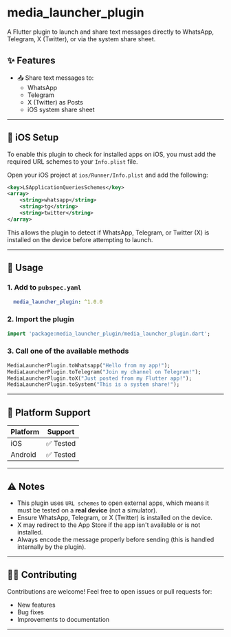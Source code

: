 # media_launcher_plugin

A Flutter plugin to launch and share text messages directly to WhatsApp, Telegram, X (Twitter), or via the system share sheet.

## ✨ Features

- 📤 Share text messages to:
    - WhatsApp
    - Telegram
    - X (Twitter) as Posts
    - iOS system share sheet

---

## 🔧 iOS Setup

To enable this plugin to check for installed apps on iOS, you must add the required URL schemes to your `Info.plist` file.

Open your iOS project at `ios/Runner/Info.plist` and add the following:

```xml
<key>LSApplicationQueriesSchemes</key>
<array>
    <string>whatsapp</string>
    <string>tg</string>
    <string>twitter</string>
</array>
```

This allows the plugin to detect if WhatsApp, Telegram, or Twitter (X) is installed on the device before attempting to launch.

---

## 🚀 Usage

### 1. Add to ```pubspec.yaml```

```yaml
  media_launcher_plugin: ^1.0.0
```

### 2. Import the plugin

```dart
import 'package:media_launcher_plugin/media_launcher_plugin.dart';
```

### 3. Call one of the available methods

```dart
MediaLauncherPlugin.toWhatsapp("Hello from my app!");
MediaLauncherPlugin.toTelegram("Join my channel on Telegram!");
MediaLauncherPlugin.toX("Just posted from my Flutter app!");
MediaLauncherPlugin.toSystem("This is a system share!");
```

---

## 📱 Platform Support

| Platform | Support    |
|----------|------------|
| iOS      | ✅ Tested   |
| Android  | ✅ Tested  |

---

## ⚠️ Notes

- This plugin uses `URL schemes` to open external apps, which means it must be tested on a **real device** (not a simulator).
- Ensure WhatsApp, Telegram, or X (Twitter) is installed on the device.
- X may redirect to the App Store if the app isn't available or is not installed.
- Always encode the message properly before sending (this is handled internally by the plugin).

---

## 🧑‍💻 Contributing

Contributions are welcome! Feel free to open issues or pull requests for:
- New features
- Bug fixes
- Improvements to documentation

---



